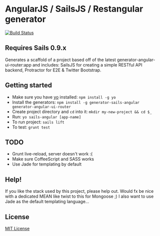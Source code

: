 # AngularJS / SailsJS / Restangular generator
[![Build Status](https://secure.travis-ci.org/chiefy/generator-sails-angular.png?branch=master)](https://travis-ci.org/chiefy/generator-sails-angular)

## Requires Sails 0.9.x

Generates a scaffold of a project based off of the latest generator-angular-ui-router:app and includes: SailsJS for creating a simple RESTful API backend, Protractor for E2E & Twitter Bootstrap. 

## Getting started
- Make sure you have [yo](https://github.com/yeoman/yo) installed:
    `npm install -g yo`
- Install the generators: `npm install -g generator-sails-angular generator-angular-ui-router`
- Create project directory and `cd` into it: `mkdir my-new-project && cd $_`
- Run: `yo sails-angular [app-name]`
- To run project: `sails lift`
- To test: `grunt test`

## TODO
 * Grunt live-reload, server doesn't work :(
 * Make sure CoffeeScript and SASS works
 * Use Jade for templating by default

## Help!

If you like the stack used by this project, please help out. Would fx be nice with a dedicated MEAN like twist to this for Mongoose ;)
I also want to use Jade as the default templating language...
 
## License
[MIT License](http://en.wikipedia.org/wiki/MIT_License)
